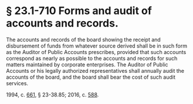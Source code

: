# § 23.1-710 Forms and audit of accounts and records.

<p>The accounts and records of the board showing the receipt and disbursement of funds from whatever source derived shall be in such form as the Auditor of Public Accounts prescribes, provided that such accounts correspond as nearly as possible to the accounts and records for such matters maintained by corporate enterprises. The Auditor of Public Accounts or his legally authorized representatives shall annually audit the accounts of the board, and the board shall bear the cost of such audit services.</p><p>1994, c. <a href='http://lis.virginia.gov/cgi-bin/legp604.exe?941+ful+CHAP0661'>661</a>, § 23-38.85; 2016, c. <a href='http://lis.virginia.gov/cgi-bin/legp604.exe?161+ful+CHAP0588'>588</a>.</p>